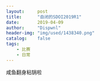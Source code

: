 ```yaml
---
layout:		post
title:		"自闭的SDOI2019R1"
date:		2019-04-09
author:		"Dispwnl"
header-img:	"img/used/1438340.png"
catalog:	false
tags:
    - 比赛
    - 日常
---
```


咸鱼翻身粘锅啦